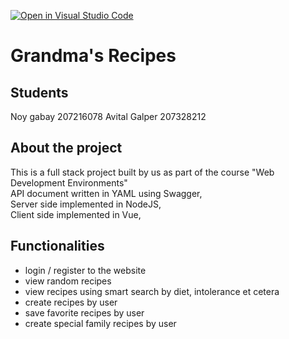 [![Open in Visual Studio Code](https://classroom.github.com/assets/open-in-vscode-718a45dd9cf7e7f842a935f5ebbe5719a5e09af4491e668f4dbf3b35d5cca122.svg)](https://classroom.github.com/online_ide?assignment_repo_id=11339396&assignment_repo_type=AssignmentRepo)

# Grandma's Recipes 
## Students
Noy gabay 207216078 Avital Galper 207328212

## About the project
This is a full stack project built by us as part of the course "Web Development Environments" <br>
API document written in YAML using Swagger, <br>
Server side implemented in NodeJS, <br>
Client side implemented in Vue, <br>

## Functionalities 
* login / register to the website
* view random recipes
* view recipes using smart search by diet, intolerance et cetera
* create recipes by user
* save favorite recipes by user
* create special family recipes by user 
